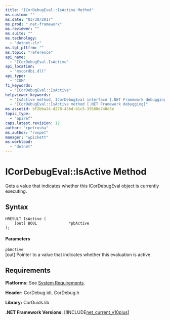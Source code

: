 ```yaml
---
title: "ICorDebugEval::IsActive Method"
ms.custom: ""
ms.date: "03/30/2017"
ms.prod: ".net-framework"
ms.reviewer: ""
ms.suite: ""
ms.technology: 
  - "dotnet-clr"
ms.tgt_pltfrm: ""
ms.topic: "reference"
api_name: 
  - "ICorDebugEval.IsActive"
api_location: 
  - "mscordbi.dll"
api_type: 
  - "COM"
f1_keywords: 
  - "ICorDebugEval::IsActive"
helpviewer_keywords: 
  - "IsActive method, ICorDebugEval interface [.NET Framework debugging]"
  - "ICorDebugEval::IsActive method [.NET Framework debugging]"
ms.assetid: bf2bba24-d278-43bd-b1c5-35680e748d3e
topic_type: 
  - "apiref"
caps.latest.revision: 12
author: "rpetrusha"
ms.author: "ronpet"
manager: "wpickett"
ms.workload: 
  - "dotnet"
---
```

# ICorDebugEval::IsActive Method
Gets a value that indicates whether this ICorDebugEval object is currently executing.  
  
## Syntax  
  
```  
HRESULT IsActive (  
    [out] BOOL              *pbActive  
);  
```  
  
#### Parameters  
 `pbActive`  
 [out] Pointer to a value that indicates whether this evaluation is active.  
  
## Requirements  
 **Platforms:** See [System Requirements](../../../../docs/framework/get-started/system-requirements.md).  
  
 **Header:** CorDebug.idl, CorDebug.h  
  
 **Library:** CorGuids.lib  
  
 **.NET Framework Versions:** [!INCLUDE[net_current_v10plus](../../../../includes/net-current-v10plus-md.md)]
